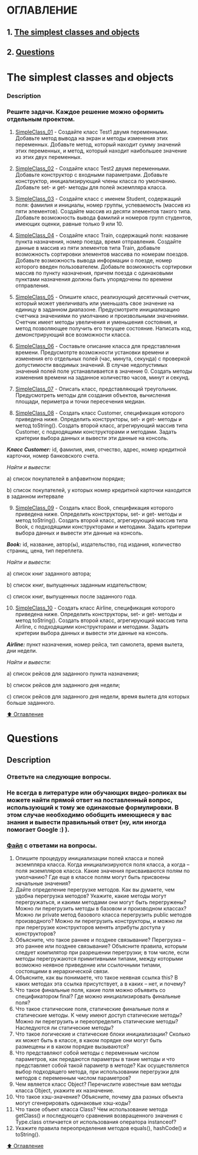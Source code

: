 # ОГЛАВЛЕНИЕ
## 1. [The simplest classes and objects](#The-simplest-classes-and-objects)
## 2. [Questions](#Questions)

# The simplest classes and objects
### Description
### Решите задачи. Каждое решение можно оформить отдельным проектом.

1. [SimpleClass_01](https://github.com/vitalikulsha/SimpleClass/tree/master/src/SimpleClass_01/) - Создайте класс Test1 двумя переменными. Добавьте метод вывода на экран и методы изменения этих переменных. Добавьте метод, который находит сумму значений этих переменных, и метод, который находит наибольшее значение из этих двух переменных.

2. [SimpleClass_02](https://github.com/vitalikulsha/SimpleClass/tree/master/src/SimpleClass_02/) - Создайте класс Test2 двумя переменными. Добавьте конструктор с входными параметрами. Добавьте конструктор, инициализирующий члены класса по умолчанию. Добавьте set- и get- методы для полей экземпляра класса.

3. [SimpleClass_03](https://github.com/vitalikulsha/SimpleClass/tree/master/src/SimpleClass_03/) - Создайте класс с именем Student, содержащий поля: фамилия и инициалы, номер группы, успеваемость (массив из пяти элементов). Создайте массив из десяти элементов такого типа. Добавьте возможность вывода фамилий и номеров групп студентов, имеющих оценки, равные только 9 или 10.

4. [SimpleClass_04](https://github.com/vitalikulsha/SimpleClass/tree/master/src/SimpleClass_04/) - Создайте класс Train, содержащий поля: название пункта назначения, номер поезда, время отправления. Создайте данные в массив из пяти элементов типа Train, добавьте возможность сортировки элементов массива по номерам поездов. Добавьте возможность вывода информации о поезде, номер которого введен пользователем. Добавьте возможность сортировки массив по пункту назначения, причем поезда с одинаковыми пунктами назначения должны быть упорядочены по времени отправления.

5. [SimpleClass_05](https://github.com/vitalikulsha/SimpleClass/tree/master/src/SimpleClass_05/) - Опишите класс, реализующий десятичный счетчик, который может увеличивать или уменьшать свое значение на единицу в заданном диапазоне. Предусмотрите инициализацию счетчика значениями по умолчанию и произвольными значениями. Счетчик имеет методы увеличения и уменьшения состояния, и метод позволяющее получить его текущее состояние. Написать код, демонстрирующий все возможности класса.

6. [SimpleClass_06](https://github.com/vitalikulsha/SimpleClass/tree/master/src/SimpleClass_06/) - Составьте описание класса для представления времени. Предусмотрте возможности установки времени и изменения его отдельных полей (час, минута, секунда) с проверкой допустимости вводимых значений. В случае недопустимых значений полей поле устанавливается в значение 0. Создать методы изменения времени на заданное количество часов, минут и секунд.

7. [SimpleClass_07](https://github.com/vitalikulsha/SimpleClass/tree/master/src/SimpleClass_07/) - Описать класс, представляющий треугольник. Предусмотреть методы для создания объектов, вычисления площади, периметра и точки пересечения медиан. 

8. [SimpleClass_08](https://github.com/vitalikulsha/SimpleClass/tree/master/src/SimpleClass_08/) - Создать класс Customer, спецификация которого приведена ниже. Определить конструкторы, set- и get- методы и метод  toString(). Создать второй класс, агрегирующий массив типа Customer, с подходящими конструкторами и методами. Задать критерии выбора данных и вывести эти данные на консоль.

___Класс Customer:___ id, фамилия, имя, отчество, адрес, номер кредитной карточки, номер банковского счета.

_Найти и вывести:_

a) список покупателей в алфавитном порядке;

b) список покупателей, у которых номер кредитной карточки находится в заданном интервале

9. [SimpleClass_09](https://github.com/vitalikulsha/SimpleClass/tree/master/src/SimpleClass_09/) - Создать класс Book, спецификация которого приведена ниже. Определить конструкторы, set- и get- методы и метод  toString(). Создать второй класс, агрегирующий массив типа Book, с подходящими конструкторами и методами. Задать критерии выбора данных и вывести эти данные на консоль.

___Book:___ id, название, автор(ы), издательство, год издания, количество страниц, цена, тип переплета.

_Найти и вывести:_

a) список книг заданного автора;

b) список книг, выпущенных заданным издательством;

c) список книг, выпущенных после заданного года.

10. [SimpleClass_10](https://github.com/vitalikulsha/SimpleClass/tree/master/src/SimpleClass_10/) - Создать класс Airline, спецификация которого приведена ниже. Определить конструкторы, set- и get- методы и метод  toString(). Создать второй класс, агрегирующий массив типа Airline, с подходящими конструкторами и методами. Задать критерии выбора данных и вывести эти данные на консоль.

___Airline:___ пункт назначения, номер рейса, тип самолета, время вылета, дни недели.

_Найти и вывести:_

a) список рейсов для заданного пункта назначения;

b) список рейсов для заданного дня недели;

c) список рейсов для заданного дня недели, время вылета для которых больше заданного.

[:arrow_up: Оглавление](#ОГЛАВЛЕНИЕ)

# Questions
## Description
### Ответьте на следующие вопросы.
### Не всегда в литературе или обучающих видео-роликах вы можете найти прямой ответ на поставленный вопрос, использующий к тому же одинаковые формулировки. В этом случае необходимо обобщить имеющиеся у вас знания и вывести правильный ответ (ну, или иногда помогает Google :) ).

### [Файл](https://github.com/vitalikulsha/SimpleClass/blob/master/ProgrammingWithClasses.docx) с ответами на вопросы.

1. Опишите процедуру инициализации полей класса и полей экземпляра класса. Когда инициализируются поля класса, а когда – поля экземпляров класса. Какие значения присваиваются полям по умолчанию? Где еще в классе полям могут быть присвоены начальные значения?
2. Дайте определение перегрузке методов. Как вы думаете, чем удобна перегрузка методов? Укажите, какие методы могут перегружаться, и какими методами они могут быть перегружены? Можно ли перегрузить методы в базовом и производном классах? Можно ли private метод базового класса перегрузить public методов производного? Можно ли перегрузить конструкторы, и можно ли при перегрузке конструкторов менять атрибуты доступа у конструкторов?
3. Объясните, что такое раннее и позднее связывание? Перегрузка – это раннее или позднее связывание? Объясните правила, которым следует компилятор при разрешении перегрузки; в том числе, если методы перегружаются примитивными типами, между которыми возможно неявное приведение или ссылочными типами, состоящими в иерархической связи.
4. Объясните, как вы понимаете, что такое неявная ссылка this? В каких методах эта ссылка присутствует, а в каких – нет, и почему?
5. Что такое финальные поля, какие поля можно объявить со спецификатором final? Где можно инициализировать финальные поля?
6. Что такое статические поля, статические финальные поля и статические методы. К чему имеют доступ статические методы? Можно ли перегрузить и переопределить статические методы? Наследуются ли статические методы?
7. Что такое логические и статические блоки инициализации? Сколько их может быть в классе, в каком порядке они могут быть размещены и в каком порядке вызываются?
8. Что представляют собой методы с переменным числом параметров, как передаются параметры в такие методы и что представляет собой такой параметр в методе? Как осуществляется выбор подходящего метода, при использовании перегрузки для методов с переменным числом параметров?
9. Чем является класс Object? Перечислите известные вам методы класса  Object, укажите их назначение.
10. Что такое хэш-значение? Объясните, почему два разных объекта могут сгенерировать одинаковые хэш-коды?
11. Что такое объект класса Class? Чем использование метода getClass() и последующего сравнения возвращенного значения с Type.class отличается от использования оператора instanceof?
12. Укажите правила переопределения методов equals(), hashCode() и toString().

[:arrow_up: Оглавление](#ОГЛАВЛЕНИЕ)
